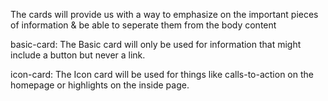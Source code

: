 The cards will provide us with a way to emphasize on the important pieces of information & be able to seperate them from the body content

basic-card:
 The Basic card will only be used for information that might include a button but never a link.

icon-card:
The Icon card will be used for things like calls-to-action on the homepage or highlights on the inside page.
